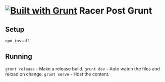 [![Built with Grunt](https://cdn.gruntjs.com/builtwith.png)](http://gruntjs.com/)
Racer Post Grunt
================

Setup
-----

```bash
npm install
```

Running
-------

`grunt release` - Make a release build.
`grunt dev` - Auto watch the files and reload on change.
`grunt serve` - Host the content.